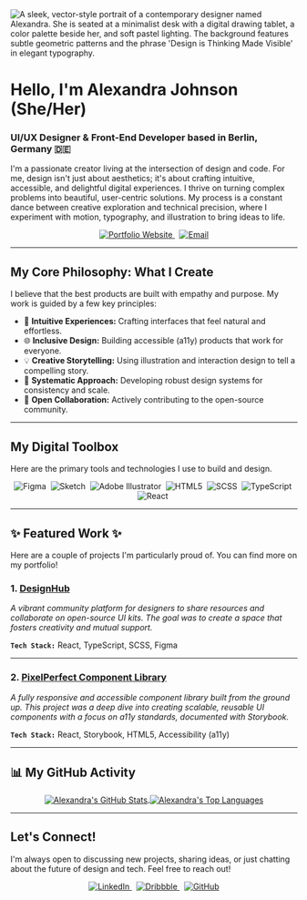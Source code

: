 <img src="https://storage.googleapis.com/prompt-gallery/prod/93985724-f7c8-47c3-b0f1-460d376f9d4c/0/93985724-f7c8-47c3-b0f1-460d376f9d4c.jpeg" alt="A sleek, vector-style portrait of a contemporary designer named Alexandra. She is seated at a minimalist desk with a digital drawing tablet, a color palette beside her, and soft pastel lighting. The background features subtle geometric patterns and the phrase 'Design is Thinking Made Visible' in elegant typography."/>

# Hello, I'm Alexandra Johnson (She/Her)

### UI/UX Designer & Front-End Developer based in Berlin, Germany 🇩🇪

I'm a passionate creator living at the intersection of design and code. For me, design isn't just about aesthetics; it's about crafting intuitive, accessible, and delightful digital experiences. I thrive on turning complex problems into beautiful, user-centric solutions. My process is a constant dance between creative exploration and technical precision, where I experiment with motion, typography, and illustration to bring ideas to life.

<p align="center">
  <a href="https://alexandra-design.dev" target="_blank">
    <img src="https://img.shields.io/badge/Portfolio-alexandra--design.dev-A78BFA?style=flat-square&logo=google-chrome&logoColor=white" alt="Portfolio Website"/>
  </a>
  &nbsp;
  <a href="mailto:alexandra.johnson@example.com">
    <img src="https://img.shields.io/badge/Say%20Hello-alexandra.johnson@example.com-D946EF?style=flat-square&logo=gmail&logoColor=white" alt="Email"/>
  </a>
</p>

---

## My Core Philosophy: What I Create

I believe that the best products are built with empathy and purpose. My work is guided by a few key principles:

-   🎨 **Intuitive Experiences:** Crafting interfaces that feel natural and effortless.
-   🌐 **Inclusive Design:** Building accessible (a11y) products that work for everyone.
-   💡 **Creative Storytelling:** Using illustration and interaction design to tell a compelling story.
-   🧩 **Systematic Approach:** Developing robust design systems for consistency and scale.
-   🤝 **Open Collaboration:** Actively contributing to the open-source community.

---

## My Digital Toolbox

Here are the primary tools and technologies I use to build and design.

<p align="center">
  <!-- Design Tools -->
  <img src="https://img.shields.io/badge/Figma-F24E1E?style=flat-square&logo=figma&logoColor=white" alt="Figma"/>&nbsp;
  <img src="https://img.shields.io/badge/Sketch-F7B500?style=flat-square&logo=sketch&logoColor=white" alt="Sketch"/>&nbsp;
  <img src="https://img.shields.io/badge/Illustrator-FF9A00?style=flat-square&logo=adobe%20illustrator&logoColor=white" alt="Adobe Illustrator"/>&nbsp;
  <!-- Frontend Tech -->
  <img src="https://img.shields.io/badge/HTML5-E34F26?style=flat-square&logo=html5&logoColor=white" alt="HTML5"/>&nbsp;
  <img src="https://img.shields.io/badge/SCSS-CC6699?style=flat-square&logo=sass&logoColor=white" alt="SCSS"/>&nbsp;
  <img src="https://img.shields.io/badge/TypeScript-007ACC?style=flat-square&logo=typescript&logoColor=white" alt="TypeScript"/>&nbsp;
  <img src="https://img.shields.io/badge/React-20232A?style=flat-square&logo=react&logoColor=61DAFB" alt="React"/>&nbsp;
</p>

---

## ✨ Featured Work ✨

Here are a couple of projects I'm particularly proud of. You can find more on my portfolio!

### **1. [DesignHub](https://github.com/johnsonalexandra161-design/designhub)**
*A vibrant community platform for designers to share resources and collaborate on open-source UI kits. The goal was to create a space that fosters creativity and mutual support.*

**`Tech Stack:`** React, TypeScript, SCSS, Figma

---

### **2. [PixelPerfect Component Library](https://github.com/johnsonalexandra161-design/pixelperfect)**
*A fully responsive and accessible component library built from the ground up. This project was a deep dive into creating scalable, reusable UI components with a focus on a11y standards, documented with Storybook.*

**`Tech Stack:`** React, Storybook, HTML5, Accessibility (a11y)

---

## 📊 My GitHub Activity

<p align="center">
  <a href="https://github.com/anuraghazra/github-readme-stats">
    <img align="center" src="https://github-readme-stats.vercel.app/api?username=johnsonalexandra161-design&show_icons=true&theme=transparent&hide_border=true&include_all_commits=true&count_private=true" alt="Alexandra's GitHub Stats" />
  </a>
  <a href="https://github.com/anuraghazra/github-readme-stats">
    <img align="center" src="https://github-readme-stats.vercel.app/api/top-langs/?username=johnsonalexandra161-design&layout=compact&theme=transparent&hide_border=true&langs_count=8" alt="Alexandra's Top Languages" />
  </a>
</p>

---

## Let's Connect!

I'm always open to discussing new projects, sharing ideas, or just chatting about the future of design and tech. Feel free to reach out!

<p align="center">
  <a href="https://www.linkedin.com/in/YOUR_LINKEDIN_USERNAME" target="_blank">
    <img src="https://img.shields.io/badge/LinkedIn-0077B5?style=for-the-badge&logo=linkedin&logoColor=white" alt="LinkedIn"/>
  </a>&nbsp;
  <a href="https://dribbble.com/YOUR_DRIBBBLE_USERNAME" target="_blank">
    <img src="https://img.shields.io/badge/Dribbble-EA4C89?style=for-the-badge&logo=dribbble&logoColor=white" alt="Dribbble"/>
  </a>&nbsp;
  <a href="https://github.com/johnsonalexandra161-design" target="_blank">
    <img src="https://img.shields.io/badge/GitHub-181717?style=for-the-badge&logo=github&logoColor=white" alt="GitHub"/>
  </a>
</p>
